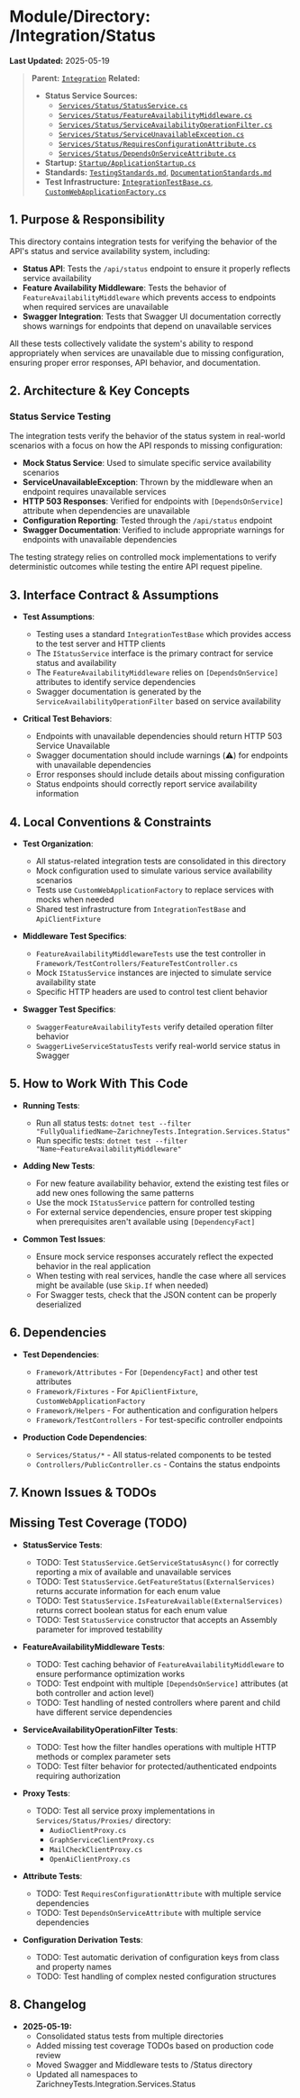 # Module/Directory: /Integration/Status

**Last Updated:** 2025-05-19

> **Parent:** [`Integration`](../README.md)
> **Related:**
> * **Status Service Sources:**
>   * [`Services/Status/StatusService.cs`](../../../api-server/Services/Status/StatusService.cs)
>   * [`Services/Status/FeatureAvailabilityMiddleware.cs`](../../../api-server/Services/Status/FeatureAvailabilityMiddleware.cs)
>   * [`Services/Status/ServiceAvailabilityOperationFilter.cs`](../../../api-server/Services/Status/ServiceAvailabilityOperationFilter.cs)
>   * [`Services/Status/ServiceUnavailableException.cs`](../../../api-server/Services/Status/ServiceUnavailableException.cs)
>   * [`Services/Status/RequiresConfigurationAttribute.cs`](../../../api-server/Services/Status/RequiresConfigurationAttribute.cs)
>   * [`Services/Status/DependsOnServiceAttribute.cs`](../../../api-server/Services/Status/DependsOnServiceAttribute.cs)
> * **Startup:** [`Startup/ApplicationStartup.cs`](../../../api-server/Startup/ApplicationStartup.cs)
> * **Standards:** [`TestingStandards.md`](../../../Docs/Standards/TestingStandards.md), [`DocumentationStandards.md`](../../../Docs/Standards/DocumentationStandards.md)
> * **Test Infrastructure:** [`IntegrationTestBase.cs`](../IntegrationTestBase.cs), [`CustomWebApplicationFactory.cs`](../../Framework/Fixtures/CustomWebApplicationFactory.cs)

## 1. Purpose & Responsibility

This directory contains integration tests for verifying the behavior of the API's status and service availability system, including:

* **Status API**: Tests the `/api/status` endpoint to ensure it properly reflects service availability
* **Feature Availability Middleware**: Tests the behavior of `FeatureAvailabilityMiddleware` which prevents access to endpoints when required services are unavailable
* **Swagger Integration**: Tests that Swagger UI documentation correctly shows warnings for endpoints that depend on unavailable services

All these tests collectively validate the system's ability to respond appropriately when services are unavailable due to missing configuration, ensuring proper error responses, API behavior, and documentation.

## 2. Architecture & Key Concepts

### Status Service Testing

The integration tests verify the behavior of the status system in real-world scenarios with a focus on how the API responds to missing configuration:

* **Mock Status Service**: Used to simulate specific service availability scenarios
* **ServiceUnavailableException**: Thrown by the middleware when an endpoint requires unavailable services
* **HTTP 503 Responses**: Verified for endpoints with `[DependsOnService]` attribute when dependencies are unavailable
* **Configuration Reporting**: Tested through the `/api/status` endpoint
* **Swagger Documentation**: Verified to include appropriate warnings for endpoints with unavailable dependencies

The testing strategy relies on controlled mock implementations to verify deterministic outcomes while testing the entire API request pipeline.

## 3. Interface Contract & Assumptions

* **Test Assumptions**:
  * Testing uses a standard `IntegrationTestBase` which provides access to the test server and HTTP clients
  * The `IStatusService` interface is the primary contract for service status and availability
  * The `FeatureAvailabilityMiddleware` relies on `[DependsOnService]` attributes to identify service dependencies
  * Swagger documentation is generated by the `ServiceAvailabilityOperationFilter` based on service availability

* **Critical Test Behaviors**:
  * Endpoints with unavailable dependencies should return HTTP 503 Service Unavailable
  * Swagger documentation should include warnings (⚠️) for endpoints with unavailable dependencies
  * Error responses should include details about missing configuration
  * Status endpoints should correctly report service availability information

## 4. Local Conventions & Constraints

* **Test Organization**:
  * All status-related integration tests are consolidated in this directory
  * Mock configuration used to simulate various service availability scenarios
  * Tests use `CustomWebApplicationFactory` to replace services with mocks when needed
  * Shared test infrastructure from `IntegrationTestBase` and `ApiClientFixture`

* **Middleware Test Specifics**:
  * `FeatureAvailabilityMiddlewareTests` use the test controller in `Framework/TestControllers/FeatureTestController.cs`
  * Mock `IStatusService` instances are injected to simulate service availability state
  * Specific HTTP headers are used to control test client behavior

* **Swagger Test Specifics**:
  * `SwaggerFeatureAvailabilityTests` verify detailed operation filter behavior
  * `SwaggerLiveServiceStatusTests` verify real-world service status in Swagger

## 5. How to Work With This Code

* **Running Tests**:
  * Run all status tests: `dotnet test --filter "FullyQualifiedName~ZarichneyTests.Integration.Services.Status"`
  * Run specific tests: `dotnet test --filter "Name~FeatureAvailabilityMiddleware"`

* **Adding New Tests**:
  * For new feature availability behavior, extend the existing test files or add new ones following the same patterns
  * Use the mock `IStatusService` pattern for controlled testing
  * For external service dependencies, ensure proper test skipping when prerequisites aren't available using `[DependencyFact]`

* **Common Test Issues**:
  * Ensure mock service responses accurately reflect the expected behavior in the real application
  * When testing with real services, handle the case where all services might be available (use `Skip.If` when needed)
  * For Swagger tests, check that the JSON content can be properly deserialized

## 6. Dependencies

* **Test Dependencies**:
  * `Framework/Attributes` - For `[DependencyFact]` and other test attributes
  * `Framework/Fixtures` - For `ApiClientFixture`, `CustomWebApplicationFactory`
  * `Framework/Helpers` - For authentication and configuration helpers
  * `Framework/TestControllers` - For test-specific controller endpoints

* **Production Code Dependencies**:
  * `Services/Status/*` - All status-related components to be tested
  * `Controllers/PublicController.cs` - Contains the status endpoints

## 7. Known Issues & TODOs

## Missing Test Coverage (TODO)

* **StatusService Tests**:
  * TODO: Test `StatusService.GetServiceStatusAsync()` for correctly reporting a mix of available and unavailable services
  * TODO: Test `StatusService.GetFeatureStatus(ExternalServices)` returns accurate information for each enum value
  * TODO: Test `StatusService.IsFeatureAvailable(ExternalServices)` returns correct boolean status for each enum value
  * TODO: Test `StatusService` constructor that accepts an Assembly parameter for improved testability

* **FeatureAvailabilityMiddleware Tests**:
  * TODO: Test caching behavior of `FeatureAvailabilityMiddleware` to ensure performance optimization works
  * TODO: Test endpoint with multiple `[DependsOnService]` attributes (at both controller and action level)
  * TODO: Test handling of nested controllers where parent and child have different service dependencies

* **ServiceAvailabilityOperationFilter Tests**:
  * TODO: Test how the filter handles operations with multiple HTTP methods or complex parameter sets
  * TODO: Test filter behavior for protected/authenticated endpoints requiring authorization

* **Proxy Tests**:
  * TODO: Test all service proxy implementations in `Services/Status/Proxies/` directory:
    * `AudioClientProxy.cs`
    * `GraphServiceClientProxy.cs`
    * `MailCheckClientProxy.cs`
    * `OpenAiClientProxy.cs`

* **Attribute Tests**:
  * TODO: Test `RequiresConfigurationAttribute` with multiple service dependencies
  * TODO: Test `DependsOnServiceAttribute` with multiple service dependencies

* **Configuration Derivation Tests**:
  * TODO: Test automatic derivation of configuration keys from class and property names
  * TODO: Test handling of complex nested configuration structures

## 8. Changelog

* **2025-05-19:**
  * Consolidated status tests from multiple directories
  * Added missing test coverage TODOs based on production code review
  * Moved Swagger and Middleware tests to /Status directory
  * Updated all namespaces to ZarichneyTests.Integration.Services.Status
